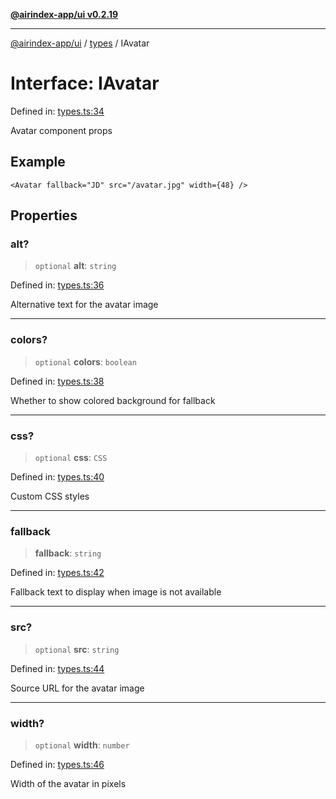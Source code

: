 [**@airindex-app/ui v0.2.19**](../../README.md)

***

[@airindex-app/ui](../../README.md) / [types](../README.md) / IAvatar

# Interface: IAvatar

Defined in: [types.ts:34](https://github.com/airindex-app/ui/blob/main/src/types.ts#L34)

Avatar component props

## Example

```tsx
<Avatar fallback="JD" src="/avatar.jpg" width={48} />
```

## Properties

### alt?

> `optional` **alt**: `string`

Defined in: [types.ts:36](https://github.com/airindex-app/ui/blob/main/src/types.ts#L36)

Alternative text for the avatar image

***

### colors?

> `optional` **colors**: `boolean`

Defined in: [types.ts:38](https://github.com/airindex-app/ui/blob/main/src/types.ts#L38)

Whether to show colored background for fallback

***

### css?

> `optional` **css**: `CSS`

Defined in: [types.ts:40](https://github.com/airindex-app/ui/blob/main/src/types.ts#L40)

Custom CSS styles

***

### fallback

> **fallback**: `string`

Defined in: [types.ts:42](https://github.com/airindex-app/ui/blob/main/src/types.ts#L42)

Fallback text to display when image is not available

***

### src?

> `optional` **src**: `string`

Defined in: [types.ts:44](https://github.com/airindex-app/ui/blob/main/src/types.ts#L44)

Source URL for the avatar image

***

### width?

> `optional` **width**: `number`

Defined in: [types.ts:46](https://github.com/airindex-app/ui/blob/main/src/types.ts#L46)

Width of the avatar in pixels
